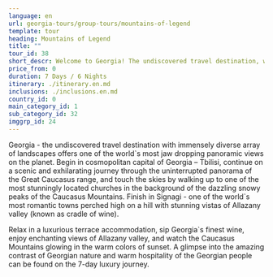 ```yaml
---
language: en
url: georgia-tours/group-tours/mountains-of-legend
template: tour
heading: Mountains of Legend
title: ""
tour_id: 38
short_descr: Welcome to Georgia! The undiscovered travel destination, with immensely diverse landscapes Georgia offers one of the world`s most jaw dropping panoramic views on the planet.
price_from: 0
duration: 7 Days / 6 Nights
itinerary: ./itinerary.en.md
inclusions: ./inclusions.en.md
country_id: 0
main_category_id: 1
sub_category_id: 32
imggrp_id: 24
---
```

Georgia \- the undiscovered travel destination with immensely diverse array of landscapes
offers one of the world\`s most jaw dropping panoramic views on the planet. Begin
in cosmopolitan capital of Georgia – Tbilisi, continue on a scenic and exhilarating
journey through the uninterrupted panorama of the Great Caucasus range, and touch
the skies by walking up to one of the most stunningly located churches in the background
of the dazzling snowy peaks of the Caucasus Mountains. Finish in Signagi \- one
of the world\`s most romantic towns perched high on a hill with stunning vistas
of Allazany valley (known as cradle of wine).

Relax in a luxurious terrace accommodation, sip Georgia\`s finest wine, enjoy enchanting
views of Allazany valley, and watch the Caucasus Mountains glowing in the warm colors
of sunset. A glimpse into the amazing contrast of Georgian nature and warm hospitality
of the Georgian people can be found on the 7\-day luxury journey.